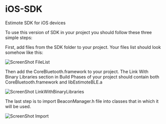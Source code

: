 iOS-SDK
=======

Estimote SDK for iOS devices

To use this version of SDK in your project you should follow these three simple steps:

First, add files from the SDK folder to your project. Your files list should look somehow like this:

![ScreenShot FileList](http://estimote.com/api/FilesListScreenShot.png)

Then add the CoreBluetooth.framework to your project. 
The Link With Binary Libraries section in Build Phases of your project should contain both CoreBluetooth.framework and libEstimoteBLE.a

![ScreenShot LinkWithBinaryLibraries](http://estimote.com/api/CoreBluetoothScreenShot.png)

The last step is to import BeaconManager.h file into classes that in which it will be used.

![ScreenShot Import](http://estimote.com/api/ImportScreenShot.png)
